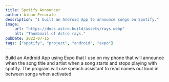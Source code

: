 ```yaml
---
title: Spotify Announcer
author: Aidan Pecorale
description: "I built an Android App to announce songs on Spotify."
image:
    url: "https://docs.astro.build/assets/rays.webp"
    alt: "Thumbnail of Astro rays."
pubDate: 2022-07-15
tags: ["spotify", "project", "android", "expo"]
---
```


Build an Android App using Expo that I use on my phone that will announce when the song title and artist when a song starts and stops playing with spotify. The program will use speach assistant to read names out loud in between songs when activated. <!--Will try to make app available on Android?-->